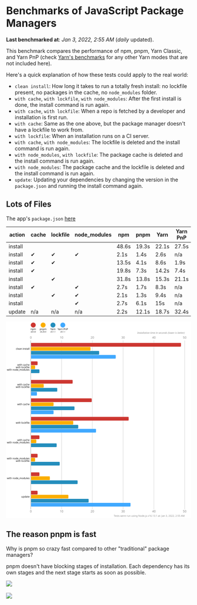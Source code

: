 # Benchmarks of JavaScript Package Managers

**Last benchmarked at**: _Jan 3, 2022, 2:55 AM_ (_daily_ updated).

This benchmark compares the performance of npm, pnpm, Yarn Classic, and Yarn PnP (check [Yarn's benchmarks](https://yarnpkg.com/benchmarks) for any other Yarn modes that are not included here).

Here's a quick explanation of how these tests could apply to the real world:

- `clean install`: How long it takes to run a totally fresh install: no lockfile present, no packages in the cache, no `node_modules` folder.
- `with cache`, `with lockfile`, `with node_modules`: After the first install is done, the install command is run again.
- `with cache`, `with lockfile`: When a repo is fetched by a developer and installation is first run.
- `with cache`: Same as the one above, but the package manager doesn't have a lockfile to work from.
- `with lockfile`: When an installation runs on a CI server.
- `with cache`, `with node_modules`: The lockfile is deleted and the install command is run again.
- `with node_modules`, `with lockfile`: The package cache is deleted and the install command is run again.
- `with node_modules`: The package cache and the lockfile is deleted and the install command is run again.
- `update`: Updating your dependencies by changing the version in the `package.json` and running the install command again.

## Lots of Files

The app's `package.json` [here](https://github.com/pnpm/pnpm.github.io/blob/main/benchmarks/fixtures/alotta-files/package.json)

| action  | cache | lockfile | node_modules| npm | pnpm | Yarn | Yarn PnP |
| ---     | ---   | ---      | ---         | --- | ---  | ---  | ---      |
| install |       |          |             | 48.6s | 19.3s | 22.1s | 27.5s |
| install | ✔     | ✔        | ✔           | 2.1s | 1.4s | 2.6s | n/a |
| install | ✔     | ✔        |             | 13.5s | 4.1s | 8.6s | 1.9s |
| install | ✔     |          |             | 19.8s | 7.3s | 14.2s | 7.4s |
| install |       | ✔        |             | 31.8s | 13.8s | 15.3s | 21.1s |
| install | ✔     |          | ✔           | 2.7s | 1.7s | 8.3s | n/a |
| install |       | ✔        | ✔           | 2.1s | 1.3s | 9.4s | n/a |
| install |       |          | ✔           | 2.7s | 6.1s | 15s | n/a |
| update  | n/a | n/a | n/a | 2.2s | 12.1s | 18.7s | 32.4s |

![Graph of the alotta-files results](../../static/img/benchmarks/alotta-files.svg)

## The reason pnpm is fast

Why is pnpm so crazy fast compared to other "traditional" package managers?

pnpm doesn't have blocking stages of installation. Each dependency has its own stages and the next stage starts as soon as possible.

![](/img/installation-stages-of-other-pms.png)

![](/img/installation-stages-of-pnpm.jpg)